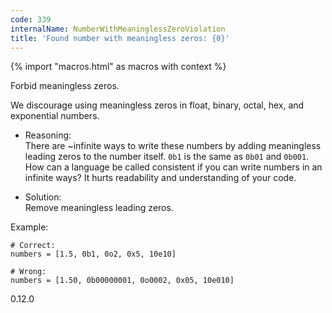 ```yaml
---
code: 339
internalName: NumberWithMeaninglessZeroViolation
title: 'Found number with meaningless zeros: {0}'
---
```


{% import "macros.html" as macros with context %}

Forbid meaningless zeros.

We discourage using meaningless zeros in float, binary, octal, hex, and
exponential numbers.

  - Reasoning:  
    There are \~infinite ways to write these numbers by adding
    meaningless leading zeros to the number itself. `0b1` is the same as
    `0b01` and `0b001`. How can a language be called consistent if you
    can write numbers in an infinite ways? It hurts readability and
    understanding of your code.

  - Solution:  
    Remove meaningless leading zeros.

Example:

    # Correct:
    numbers = [1.5, 0b1, 0o2, 0x5, 10e10]
    
    # Wrong:
    numbers = [1.50, 0b00000001, 0o0002, 0x05, 10e010]

<div class="versionadded">

0.12.0

</div>